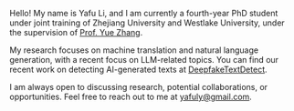 Hello! My name is Yafu Li, and I am currently a fourth-year PhD student under joint training of Zhejiang University and Westlake University, under the supervision of [Prof. Yue Zhang](https://frcchang.github.io/). 

My research focuses on machine translation and natural language generation, with a recent focus on LLM-related topics. You can find our recent work on detecting AI-generated texts at [DeepfakeTextDetect](https://github.com/yafuly/DeepfakeTextDetect).

I am always open to discussing research, potential collaborations, or opportunities. Feel free to reach out to me at yafuly@gmail.com.

